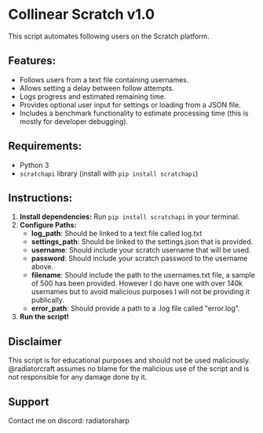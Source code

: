 # Collinear Scratch v1.0

This script automates following users on the Scratch platform.

## Features:

* Follows users from a text file containing usernames.
* Allows setting a delay between follow attempts.
* Logs progress and estimated remaining time.
* Provides optional user input for settings or loading from a JSON file.
* Includes a benchmark functionality to estimate processing time (this is mostly for developer debugging).

## Requirements:

* Python 3
* `scratchapi` library (install with `pip install scratchapi`)

## Instructions:

1. **Install dependencies:** Run `pip install scratchapi` in your terminal.
2. **Configure Paths:**
	* **log_path**: Should be linked to a text file called log.txt
	* **settings_path**: Should be linked to the settings.json that is provided.
	* **username**: Should include your scratch username that will be used.
	* **password**: Should include your scratch password to the username above.
	* **filename**: Should include the path to the usernames.txt file, a sample of 500 has been provided. However I do have one with over 140k usernames but to avoid malicious purposes I will not be providing it publically.
	* **error_path**: Should provide a path to a .log file called "error.log".
3. **Run the script!**

## Disclaimer
This script is for educational purposes and should not be used maliciously. @radiatorcraft assumes no blame for the malicious use of the script and is not responsible for any damage done by it.

## Support

Contact me on discord: radiatorsharp
    
